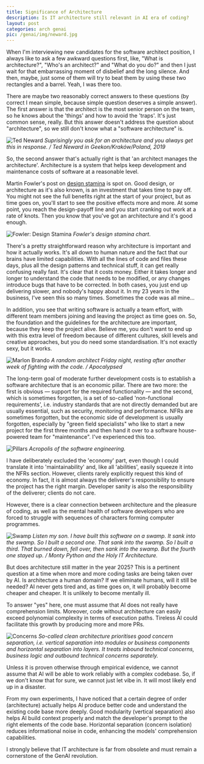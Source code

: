 ```yaml
---
title: Significance of Architecture
description: Is IT architecture still relevant in AI era of coding?
layout: post
categories: arch genai
pic: /genai/img/neward.jpg
---
```


When I'm interviewing new candidates for the software architect position, I always like to ask a few awkward questions first, like, "What is architecture?", "Who's an architect?" and "What do you do?" and then I just wait for that embarrassing moment of disbelief and the long silence. And then, maybe, just some of them will try to beat them by using these two rectangles and a barrel. Yeah, I was there too.

There are maybe two reasonably correct answers to these questions (by correct I mean simple, because simple question deserves a simple answer). The first answer is that the architect is the most senior person on the team, so he knows about the 'things' and how to avoid the 'traps'. It's just common sense, really. But this answer doesn't address the question about "architecture", so we still don't know what a "software architecture" is.

![Ted Neward](/arch/img/neward.jpg)
*Suprisingly you ask for an architecture and you always get this in response. / Ted Neward in Geekon/Kraków/Poland, 2019*

So, the second answer that's actually right is that 'an architect manages the architecture'. Architecture is a system that helps keep development and maintenance costs of software at a reasonable level.

Martin Fowler's post on [design stamina] is spot on. Good design, or architecture as it's also known, is an investment that takes time to pay off. You might not see the full benefits right at the start of your project, but as time goes on, you'll start to see the positive effects more and more. At some point, you reach the design-payoff line and you start cranking out work at a rate of knots. Then you know that you've got an architecture and it's good enough.

![Fowler: Design Stamina](/arch/img/design-stamina.png)
*Fowler's design stamina chart*.

There's a pretty straightforward reason why architecture is important and how it actually works. It's all down to human nature and the fact that our brains have limited capabilities. With all the lines of code and files these days, plus all the design patterns and technical stuff, it can get really confusing really fast. It's clear that it costs money. Either it takes longer and longer to understand the code that needs to be modified, or any changes introduce bugs that have to be corrected. In both cases, you just end up delivering slower, and nobody's happy about it. In my 23 years in the business, I've seen this so many times. Sometimes the code was all mine...

In addition, you see that writing software is actually a team effort, with different team members joining and leaving the project as time goes on. So, the foundation and the guidelines for the architecture are important, because they keep the project alive. Believe me, you don't want to end up with this extra level of freedom because of different cultures, skill levels and creative approaches, but you do need some standardisation. It's not exactly sexy, but it works.

![Marlon Brando](/arch/img/horror.jpg)
*A random architect Friday night, resting after another week of fighting with the code. / Apocalypsed*

The long-term goal of moderate further development costs is to establish a software architecture that is an economic pillar. There are two more: the first is obvious — support for the required functionality — and the second, which is sometimes forgotten, is a set of so-called 'non-functional requirements', i.e. industry standards that are not directly demanded but are usually essential, such as security, monitoring and performance. NFRs are sometimes forgotten, but the economic side of development is usually forgotten, especially by "green field specialists" who like to start a new project for the first three months and then hand it over to a software house-powered team for "maintenance". I've experienced this too.

![Pillars](/arch/img/pillars-of-architecture.excalidraw.png)
*Acropolis of the software engineering.*

I have deliberately excluded the 'economy' part, even though I could translate it into 'maintainability' and, like all 'abilities', easily squeeze it into the NFRs section. However, clients rarely explicitly request this kind of economy. In fact, it is almost always the deliverer's responsibility to ensure the project has the right margin. Developer sanity is also the responsibility of the deliverer; clients do not care.

However, there is a clear connection between architecture and the pleasure of coding, as well as the mental health of software developers who are forced to struggle with sequences of characters forming computer programmes.

![Swamp](/arch/img/we-live-in-a-bloody-swamp.jpg)
*Listen my son. I have built this software on a swamp. It sank into the swamp. So I built a second one. That sank into the swamp. So I built a third. That burned down, fell over, then sank into the swamp. But the fourth one stayed up. / Monty Python and the Holy IT Architecture.* 

But does architecture still matter in the year 2025? This is a pertinent question at a time when more and more coding tasks are being taken over by AI. Is architecture a human domain? If we eliminate humans, will it still be needed? AI never gets tired and, as time goes on, it will probably become cheaper and cheaper. It is unlikely to become mentally ill.

To answer "yes" here, one must assume that AI does not really have comprehension limits. Moreover, code without architecture can easily exceed polynomial complexity in terms of execution paths. Tireless AI could facilitate this growth by producing more and more PRs.

![Concerns](/arch/img/concerns.excalidraw.png)
*So-called clean architecture prioritises good concern separation, i.e. vertical separation into modules or business components and horizontal separation into layers. It treats inbound technical concerns, business logic and outbound technical concerns separately.*

Unless it is proven otherwise through empirical evidence, we cannot assume that AI will be able to work reliably with a complex codebase. So, if we don't know that for sure, we cannot just let vibe in. It will most likely end up in a disaster.

From my own experiments, I have noticed that a certain degree of order (architecture) actually helps AI produce better code and understand the existing code base more deeply. Good modularity (vertical separation) also helps AI build context properly and match the developer's prompt to the right elements of the code base. Horizontal separation (concern isolation) reduces informational noise in code, enhancing the models' comprehension capabilities.

I strongly believe that IT architecture is far from obsolete and must remain a cornerstone of the GenAI revolution.

[design stamina]: https://martinfowler.com/bliki/DesignStaminaHypothesis.html